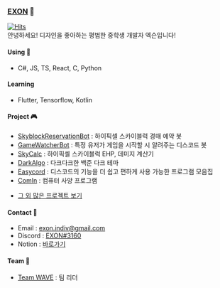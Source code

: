 ### [EXON](https://exon.kr) 👋
[![Hits](https://hits.seeyoufarm.com/api/count/incr/badge.svg?url=https%3A%2F%2Fgithub.com%2F1-EXON%2F1-EXON&count_bg=%23000000&title_bg=%23555555&icon=&icon_color=%23E7E7E7&title=+%EB%B0%A9%EB%AC%B8&edge_flat=false)](https://hits.seeyoufarm.com) <br>
안녕하세요! 디자인을 좋아하는 평범한 중학생 개발자 엑슨입니다!

#### Using 🧪
- C#, JS, TS, React, C, Python

#### Learning
- Flutter, Tensorflow, Kotlin

#### Project 🎮
- [SkyblockReservationBot](https://github.com/1-EXON/SkyblockReservationBot) : 하이픽셀 스카이블럭 경매 예약 봇
- [GameWatcherBot](https://github.com/1-EXON/GameWatcherBot) : 특정 유저가 게임을 시작할 시 알려주는 디스코드 봇
- [SkyCalc](https://github.com/1-EXON/SkyCalc) : 하이픽셀 스카이블럭 EHP, 데미지 계산기
- [DarkAlgo](https://github.com/1-EXON/DarkAlgo) : 다크다크한 백준 다크 테마
- [Easycord](https://github.com/1-EXON/EasyCord) : 디스코드의 기능을 더 쉽고 편하게 사용 가능한 프로그램 모음집
- [ComIn](https://github.com/1-EXON/ComIn) : 컴퓨터 사양 프로그램
+ [그 외 많은 프로젝트 보기](https://github.com/1-EXON?tab=repositories)

#### Contact 📢
- Email : exon.indiv@gmail.com
- Discord : [EXON#3160](https://discord.com/users/774607106732326922)
- Notion : [바로가기](https://blog.exon.kr)

#### Team 💎
- [Team WAVE](https://teamwv.ml) : 팀 리더
